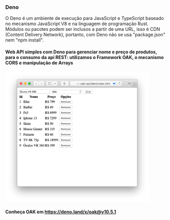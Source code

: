 ### Deno

O Deno é um ambiente de execução para JavaScript e TypeScript
baseado no mecanismo JavaScript V8 e na linguagem de programação Rust.
Módulos ou pacotes podem ser inclusos a partir de uma URL, isso é CDN (Content Delivery Network),
portanto, com Deno não se usa "package.json" nem "npm install".

#### Web API simples com Deno para gerenciar nome e preço de produtos, para o consumo da api REST: utilizamos o Framework OAK, o mecanismo CORS e manipulação de Arrays


<img src="ex01.png" width="450" />


#### Conheça OAK em https://deno.land/x/oak@v10.5.1
